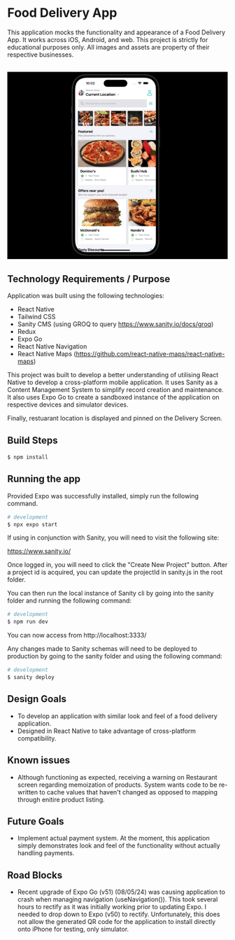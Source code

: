 # Food Delivery App

This application mocks the functionality and appearance of a Food Delivery App. It works across iOS, Android, and web. This project is strictly for educational purposes only. All images and assets are property of their respective businesses.

<br />

<div style='text-align: center;'>
  <img src='./demo480p.gif' alt='demo' />
</div>

## Technology Requirements / Purpose

Application was built using the following technologies:

-    React Native
-    Tailwind CSS
-    Sanity CMS (using GROQ to query https://www.sanity.io/docs/groq)
-    Redux
-    Expo Go
-    React Native Navigation
-    React Native Maps (https://github.com/react-native-maps/react-native-maps)

This project was built to develop a better understanding of utilising React Native to develop a cross-platform mobile application. It uses Sanity as a Content Management System to simplify record creation and maintenance. It also uses Expo Go to create a sandboxed instance of the application on respective devices and simulator devices.

Finally, restuarant location is displayed and pinned on the Delivery Screen.

## Build Steps

```bash
$ npm install
```

## Running the app

Provided Expo was successfully installed, simply run the following command.

```bash
# development
$ npx expo start
```

If using in conjunction with Sanity, you will need to visit the following site:

https://www.sanity.io/

Once logged in, you will need to click the "Create New Project" button. After a project id is acquired, you can update the projectId in sanity.js in the root folder.

You can then run the local instance of Sanity cli by going into the sanity folder and running the following command:

```bash
# development
$ npm run dev
```

You can now access from http://localhost:3333/

Any changes made to Sanity schemas will need to be deployed to production by going to the sanity folder and using the following command:

```bash
# development
$ sanity deploy
```

## Design Goals

-    To develop an application with similar look and feel of a food delivery application.
-    Designed in React Native to take advantage of cross-platform compatibility.

## Known issues

-    Although functioning as expected, receiving a warning on Restaurant screen regarding memoization of products. System wants code to be re-written to cache values that haven't changed as opposed to mapping through enitire product listing.

## Future Goals

-    Implement actual payment system. At the moment, this application simply demonstrates look and feel of the functionality without actually handling payments.

## Road Blocks

-    Recent upgrade of Expo Go (v51) (08/05/24) was causing application to crash when managing navigation (useNavigation()). This took several hours to rectify as it was initially working prior to updating Expo. I needed to drop down to Expo (v50) to rectify. Unfortunately, this does not allow the generated QR code for the application to install directly onto iPhone for testing, only simulator.
